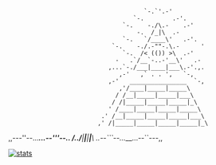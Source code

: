                                           `-.`'.-'
                                       `-.        .-'.
                                    `-.    -./\.-    .-'
                                        -.  /_|\  .-
                                    `-.   `/____\'   .-'.
                                 `-.    -./.-""-.\.-      '
                                    `-.  /< (()) >\  .-'
                                  -   .`/__`-..-'__\'   .-
                                ,...`-./___|____|___\.-'.,.
                                   ,-'   ,` . . ',   `-,
                                ,-'   ________________  `-,
                                   ,'/____|_____|_____\
                                  / /__|_____|_____|___\
                                 / /|_____|_____|_____|_\
                                ' /____|_____|_____|_____\
                              .' /__|_____|_____|_____|___\
                             ,' /|_____|_____|_____|_____|_\
,,---''--...___...--'''--.. /../____|_____|_____|_____|_____\ ..--```--...___...--``---,,

[![stats](https://github-readme-stats.vercel.app/api?username=AhmadMoussa&show_icons=true&theme=radical)](https://github.com/anuraghazra/github-readme-stats)

<!--
**AhmadMoussa/AhmadMoussa** is a ✨ _special_ ✨ repository because its `README.md` (this file) appears on your GitHub profile.

Here are some ideas to get you started:

- 🔭 I’m currently working on ...
- 🌱 I’m currently learning ...
- 👯 I’m looking to collaborate on ...
- 🤔 I’m looking for help with ...
- 💬 Ask me about ...
- 📫 How to reach me: ...
- 😄 Pronouns: ...
- ⚡ Fun fact: ...
-->
